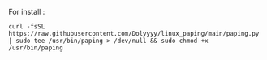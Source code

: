 For install : 

``curl -fsSL https://raw.githubusercontent.com/Dolyyyy/linux_paping/main/paping.py | sudo tee /usr/bin/paping > /dev/null && sudo chmod +x /usr/bin/paping``
